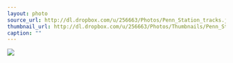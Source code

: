 ```yaml
---
layout: photo
source_url: http://dl.dropbox.com/u/256663/Photos/Penn_Station_tracks.jpg
thumbnail_url: http://dl.dropbox.com/u/256663/Photos/Thumbnails/Penn_Station_tracks.jpg
caption: ""
---
```

![](http://dl.dropbox.com/u/256663/Photos/Penn_Station_tracks.jpg)
